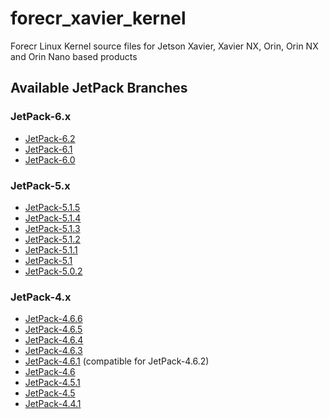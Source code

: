 # forecr_xavier_kernel
Forecr Linux Kernel source files for Jetson Xavier, Xavier NX, Orin, Orin NX and Orin Nano based products

## Available JetPack Branches
### JetPack-6.x
- [JetPack-6.2](https://github.com/forecr/forecr_xavier_kernel/tree/JetPack-6.2)
- [JetPack-6.1](https://github.com/forecr/forecr_xavier_kernel/tree/JetPack-6.1)
- [JetPack-6.0](https://github.com/forecr/forecr_xavier_kernel/tree/JetPack-6.0)
### JetPack-5.x
- [JetPack-5.1.5](https://github.com/forecr/forecr_xavier_kernel/tree/Jetpack-5.1.5)
- [JetPack-5.1.4](https://github.com/forecr/forecr_xavier_kernel/tree/Jetpack-5.1.4)
- [JetPack-5.1.3](https://github.com/forecr/forecr_xavier_kernel/tree/Jetpack-5.1.3)
- [JetPack-5.1.2](https://github.com/forecr/forecr_xavier_kernel/tree/Jetpack-5.1.2)
- [JetPack-5.1.1](https://github.com/forecr/forecr_xavier_kernel/tree/Jetpack-5.1.1)
- [JetPack-5.1](https://github.com/forecr/forecr_xavier_kernel/tree/Jetpack-5.1)
- [JetPack-5.0.2](https://github.com/forecr/forecr_xavier_kernel/tree/Jetpack-5.0.2)
### JetPack-4.x
- [JetPack-4.6.6](https://github.com/forecr/forecr_xavier_kernel/tree/Jetpack-4.6.6)
- [JetPack-4.6.5](https://github.com/forecr/forecr_xavier_kernel/tree/Jetpack-4.6.5)
- [JetPack-4.6.4](https://github.com/forecr/forecr_xavier_kernel/tree/Jetpack-4.6.4)
- [JetPack-4.6.3](https://github.com/forecr/forecr_xavier_kernel/tree/Jetpack-4.6.3)
- [JetPack-4.6.1](https://github.com/forecr/forecr_xavier_kernel/tree/Jetpack-4.6.1) (compatible for JetPack-4.6.2)
- [JetPack-4.6](https://github.com/forecr/forecr_xavier_kernel/tree/Jetpack-4.6)
- [JetPack-4.5.1](https://github.com/forecr/forecr_xavier_kernel/tree/Jetpack-4.5.1)
- [JetPack-4.5](https://github.com/forecr/forecr_xavier_kernel/tree/Jetpack-4.5)
- [JetPack-4.4.1](https://github.com/forecr/forecr_xavier_kernel/tree/Jetpack-4.4.1)

